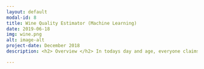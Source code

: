 ```yaml
---
layout: default
modal-id: 8
title: Wine Quality Estimator (Machine Learning)
date: 2019-06-18
img: wine.png
alt: image-alt
project-date: December 2018
description: <h2> Overview </h2> In todays day and age, everyone claims to know where to find the best wine! But who can you trust? Well, we decided to explore whether we could use a machine learning classification approach to distinguish a good wine from a bad one! <br><br> This project set out to use an established dataset of red and white wines (6497 wines to be exact) and create a model to predict a wine's quality. Each wine has 11 features from volatile acidity to alcohol content as well as a quality rating out of 10. Our approach detailed below was to treat this as a classification problem whereby wines in the range of 0-4 are bad, 5-6 are good and 7-10 are great! More detail, including the code used as well as the credit for the wine dataset used is available <a href=https://github.com/LeTo37/Wine_Quality_Estimator>here</a>.<h2> Approach </h2> As mentioned above, the approach we took was to treat this as a classification problem. This means we had to assign labels to the data of bad (0), good (1) or great (2) to each wine. The first step was reading, understanding and preprocessing the data to be ready for modeling. <h3>Data Handling</h3> In order to handle the data available, we used the pandas library. This allowed us to easily read and process each feature of each wine. We added a new column to the data to assign the labels described above. <h4>K Fold Cross Validation</h4> The next preprocessing step is to split the data into k equal data sets of folds. In this case we used k =3. This allows us to use 1 fold as a test set while the rest are used to train the data. This is done multiple times such that each fold is used as a test set. This is a great way to ensure accuracy of assessment of whatever model is used. <h3>Modelling</h3> Using the sklearn python library we were able to use a few model techniques that we thought were worth trying and assess which performed the best. We used and tested the following models<span>&#58; <ul><li>Gaussian Model</li><li>Logistic Regression</li><li>Decision Tree Classification</li><li>Random Forest Classification</li><li>K Nearest Neighbours Classification</li><li>Multilayer Perceptron Neural Network</li></ul> <h2> Conclusion </h2> We found that the best performing model turned out to be the RandomForest Classifier. Simpler models such as the GaussianNB and the Kneighbours did not perform so well. This was something we were unsurprised by due to the complexity of the data and difficulty in finding clear predictive features from visual inspection of the data. More complex models such as the RandomForest which performs implicit feature selection is able to better capture the data. <br> We also found that some features were helpful to the model and some were not at all. For example, alchohol content was a feature that linearly correlated to quality but density and ph value were entirely unrelated to quality.  <h2> Video </h2> This project is further described by my project team-mate in the following video <br> <br> <div align="center"> <iframe width="630" height="385" src="https://www.youtube-nocookie.com/embed/-Rh84DiBa78" frameborder="0" allow="accelerometer; autoplay; encrypted-media; gyroscope; picture-in-picture" allowfullscreen></iframe> </div>

---
```

